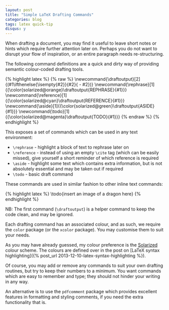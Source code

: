 ```yaml
---
layout: post
title: "Simple LaTeX Drafting Commands"
categories: blog
tags: latex quick-tip
disqus: y
---
```


When drafting a document, you may find it useful to leave short notes or hints which require further attention later on. Perhaps you do not want to disrupt your flow of inspiration, or an entire paragraph needs re-structuring. 

The following command definitions are a quick and dirty way of providing semantic colour-coded drafting tools.

{% highlight latex %}
{% raw %}
\newcommand{\draftoutput}[2]{(#1\ifthenelse{\isempty{#2}}{#2}{ - #2})}
\newcommand{\rephrase}[1]{{\color{solarized@orange}\draftoutput{REPHRASE}{#1}}}
\newcommand{\reference}[1]{{\color{solarized@cyan}\draftoutput{REFERENCE}{#1}}}
\newcommand{\aside}[1]{{\color{solarized@green}\draftoutput{ASIDE}{#1}}}
\newcommand{\todo}[1]{{\color{solarized@magenta}\draftoutput{TODO}{#1}}}
{% endraw %}
{% endhighlight %}

This exposes a set of commands which can be used in any text environment:

- `\rephrase` - highlight a block of text to rephrase later on
- `\reference` - instead of using an empty `\cite` tag (which can be easily missed), give yourself a short reminder of which reference is required
- `\aside` - highlight some text which contains extra information, but is not absolutely essential and may be taken out if required
- `\todo` - basic draft command

These commands are used in similar fashion to other inline text commands:

{% highlight latex %}
\todo{insert an image of a dragon here}
{% endhighlight %}

NB: The first command (`\draftoutput`) is a helper command to keep the code clean, and may be ignored.

Each drafting command has an associated colour, and as such, we require the `color` package (or the `xcolor` package). You may customise them to suit your needs.

As you may have already guessed, my colour preference is the [Solarized](http://ethanschoonover.com/solarized) colour scheme. The colours are defined over in the post on [LaTeX syntax highlighting]({% post_url 2013-12-10-latex-syntax-highlighting %}).

Of course, you may add or remove any commands to suit your own drafting routines, but try to keep their numbers to a minimum. You want commands which are easy to remember and type; they should not hinder your writing in any way.

An alternative is to use the `pdfcomment` package which provides excellent features in formatting and styling comments, if you need the extra functionality that is.